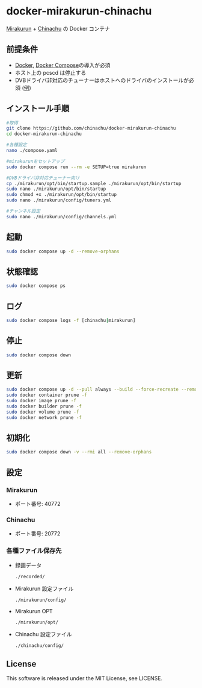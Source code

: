 # docker-mirakurun-chinachu

[Mirakurun](https://github.com/Chinachu/Mirakurun) + [Chinachu](https://github.com/Chinachu/Chinachu) の Docker コンテナ

## 前提条件

- [Docker](https://docs.docker.com/engine/install/), [Docker Compose](https://docs.docker.com/compose/install/linux/#install-using-the-repository)の導入が必須
- ホスト上の pcscd は停止する
- DVBドライバ非対応のチューナーはホストへのドライバのインストールが必須 ([例](https://github.com/tsukumijima/px4_drv))

## インストール手順

```sh
#取得
git clone https://github.com/chinachu/docker-mirakurun-chinachu
cd docker-mirakurun-chinachu

#各種設定
nano ./compose.yaml

#mirakurunをセットアップ
sudo docker compose run --rm -e SETUP=true mirakurun

#DVBドライバ非対応チューナー向け
cp ./mirakurun/opt/bin/startup.sample ./mirakurun/opt/bin/startup
sudo nano ./mirakurun/opt/bin/startup
sudo chmod +x ./mirakurun/opt/bin/startup
sudo nano ./mirakurun/config/tuners.yml

#チャンネル設定
sudo nano ./mirakurun/config/channels.yml
```

## 起動

```sh
sudo docker compose up -d --remove-orphans
```

## 状態確認

```sh
sudo docker compose ps
```

## ログ

```sh
sudo docker compose logs -f [chinachu|mirakurun]
```

## 停止

```sh
sudo docker compose down
```

## 更新

```sh
sudo docker compose up -d --pull always --build --force-recreate --remove-orphans
sudo docker container prune -f
sudo docker image prune -f
sudo docker builder prune -f
sudo docker volume prune -f
sudo docker network prune -f
```

## 初期化
```sh
sudo docker compose down -v --rmi all --remove-orphans
```

## 設定

### Mirakurun

* ポート番号: 40772

### Chinachu

* ポート番号: 20772

### 各種ファイル保存先

* 録画データ

  `./recorded/`

* Mirakurun 設定ファイル
  
  `./mirakurun/config/`

* Mirakurun OPT
  
  `./mirakurun/opt/`

* Chinachu 設定ファイル

  `./chinachu/config/`

## License
This software is released under the MIT License, see LICENSE.